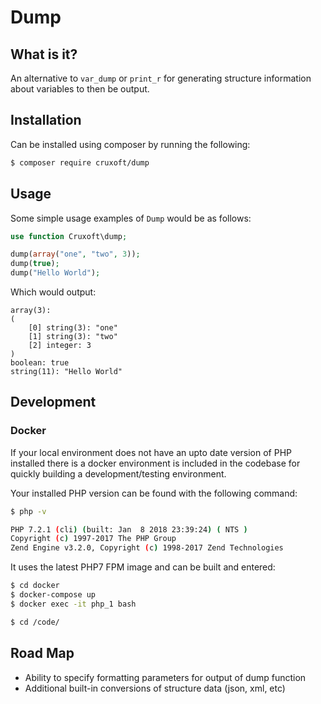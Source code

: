 # Dump

## What is it?

An alternative to `var_dump` or `print_r` for generating structure information about variables to then be output.  

## Installation

Can be installed using composer by running the following:

```sh
$ composer require cruxoft/dump
```

## Usage

Some simple usage examples of `Dump` would be as follows:

```php
use function Cruxoft\dump;

dump(array("one", "two", 3));
dump(true);
dump("Hello World");
```

Which would output:

```
array(3):
(
    [0] string(3): "one"
    [1] string(3): "two"
    [2] integer: 3
)
boolean: true
string(11): "Hello World"
```
## Development

### Docker

If your local environment does not have an upto date version of PHP installed there is a docker environment is included in the codebase for quickly building a development/testing environment.

Your installed PHP version can be found with the following command:

```sh
$ php -v

PHP 7.2.1 (cli) (built: Jan  8 2018 23:39:24) ( NTS )
Copyright (c) 1997-2017 The PHP Group
Zend Engine v3.2.0, Copyright (c) 1998-2017 Zend Technologies
```

It uses the latest PHP7 FPM image and can be built and entered:

```sh
$ cd docker
$ docker-compose up
$ docker exec -it php_1 bash

$ cd /code/
```

## Road Map

+ Ability to specify formatting parameters for output of dump function
+ Additional built-in conversions of structure data (json, xml, etc)
